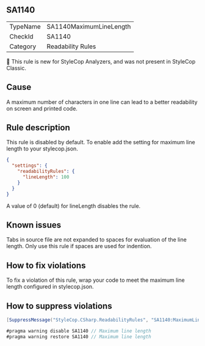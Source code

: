 ## SA1140

<table>
<tr>
  <td>TypeName</td>
  <td>SA1140MaximumLineLength</td>
</tr>
<tr>
  <td>CheckId</td>
  <td>SA1140</td>
</tr>
<tr>
  <td>Category</td>
  <td>Readability Rules</td>
</tr>
</table>

:memo: This rule is new for StyleCop Analyzers, and was not present in StyleCop Classic.

## Cause

A maximum number of characters in one line can lead to a better readability on screen and printed code.

## Rule description

This rule is disabled by default. To enable add the setting for maximum line length to your stylecop.json.

```json
{
  "settings": {
    "readabilityRules": {
      "lineLength": 100
	}
  }
}
```

A value of 0 (default) for lineLength disables the rule.

## Known issues

Tabs in source file are not expanded to spaces for evaluation of the line length. Only use this rule if spaces are used for indention.

## How to fix violations

To fix a violation of this rule, wrap your code to meet the maximum line length configured in stylecop.json.

## How to suppress violations

```csharp
[SuppressMessage("StyleCop.CSharp.ReadabilityRules", "SA1140:MaximumLineLength", Justification = "Reviewed.")]
```

```csharp
#pragma warning disable SA1140 // Maximum line length
#pragma warning restore SA1140 // Maximum line length
```
